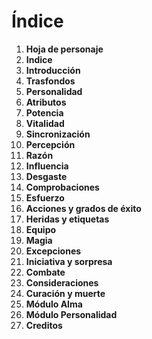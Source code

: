 
Índice
======

1. **Hoja de personaje**
1. **Indice**
1. **Introducción**
1. **Trasfondos**
1. **Personalidad**
1. **Atributos**
1. **Potencia**
1. **Vitalidad**
1. **Sincronización**
1. **Percepción**
1. **Razón**
1. **Influencia**
1. **Desgaste**
1. **Comprobaciones**
1. **Esfuerzo**
1. **Acciones y grados de éxito**
1. **Heridas y etiquetas**
1. **Equipo**
1. **Magia**
1. **Excepciones**
1. **Iniciativa y sorpresa**
1. **Combate**
1. **Consideraciones**
1. **Curación y muerte**
1. **Módulo Alma**
1. **Módulo Personalidad**
1. **Creditos**
